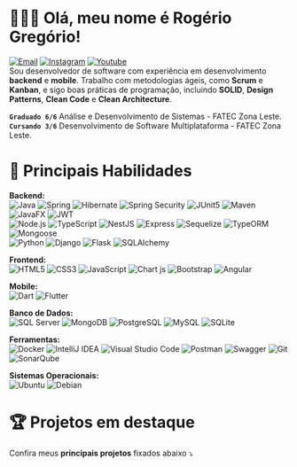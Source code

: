 # 👨🏻‍💻 Olá, meu nome é Rogério Gregório!  
[![Email](https://img.shields.io/badge/bernardo.rogerio93@gmail.com-000000?style=flat&logo=gmail&logoColor=D14836)](mailto:bernardo.rogerio93@gmail.com) [![Instagram](https://img.shields.io/badge/@rogeriogregorio__-000000?style=flat&logo=instagram&logoColor=FF6384)](https://www.instagram.com/rogeriogregorio_/) [![Youtube](https://img.shields.io/badge/@rogeriogregorio93-000000?style=flat&logo=youtube&logoColor=D14836)](https://www.youtube.com/@rogeriogregorio93)  
Sou desenvolvedor de software com experiência em desenvolvimento **backend** e **mobile**. Trabalho com metodologias ágeis, como **Scrum** e **Kanban**, e sigo boas práticas de programação, incluindo **SOLID**, **Design Patterns**, **Clean Code** e **Clean Architecture**.

**`Graduado 6/6`** Análise e Desenvolvimento de Sistemas - FATEC Zona Leste.  
**`Cursando 3/6`** Desenvolvimento de Software Multiplataforma - FATEC Zona Leste.

# 🚀 Principais Habilidades

**Backend:**   
![Java](https://img.shields.io/badge/Java-000000?style=flat&logo=coffeescript&logoColor=D2B48C) ![Spring](https://img.shields.io/badge/Spring-000000?style=flat&logo=spring&logoColor=6DB33F) ![Hibernate](https://img.shields.io/badge/Hibernate-000000?style=flat&logo=Hibernate&logoColor=59666C) ![Spring Security](https://img.shields.io/badge/Spring%20Security-000000?style=flat&logo=springsecurity&logoColor=6DB33F) ![JUnit5](https://img.shields.io/badge/Junit5-000000?style=flat&logo=junit5&logoColor=25A162) ![Maven](https://img.shields.io/badge/Maven-000000?style=flat\&logo=apachemaven\&logoColor=C71A36) ![JavaFX](https://img.shields.io/badge/JavaFX-000000?style=flat\&logo=openjdk\&logoColor=FF6F00) ![JWT](https://img.shields.io/badge/JWT-000000?style=flat&logo=JSON%20web%20tokens&logoColor=00B7EB)  
![Node.js](https://img.shields.io/badge/Node.js-000000?style=flat&logo=node.js&logoColor=339933) ![TypeScript](https://img.shields.io/badge/TypeScript-000000?style=flat&logo=typescript&logoColor=3178C6)
 ![NestJS](https://img.shields.io/badge/NestJS-000000?style=flat&logo=nestjs&logoColor=E0234E) ![Express](https://img.shields.io/badge/Express-000000?style=flat&logo=express&logoColor=white) ![Sequelize](https://img.shields.io/badge/Sequelize-000000?style=flat&logo=sequelize&logoColor=52B0E7) ![TypeORM](https://img.shields.io/badge/TypeORM-000000?style=flat&logo=typeorm&logoColor=white) ![Mongoose](https://img.shields.io/badge/Mongoose-000000?style=flat&logo=mongoose&logoColor=white)  
![Python](https://img.shields.io/badge/Python-000000?style=flat&logo=python&logoColor=3776AB) ![Django](https://img.shields.io/badge/Django-000000?style=flat&logo=django&logoColor=092E20) ![Flask](https://img.shields.io/badge/Flask-000000?style=flat&logo=flask&logoColor=white) ![SQLAlchemy](https://img.shields.io/badge/SQLAlchemy-000000?style=flat&logo=sqlalchemy&logoColor=red)   
   
**Frontend:**   
![HTML5](https://img.shields.io/badge/HTML5-000000?style=flat&logo=html5&logoColor=E34F26) ![CSS3](https://img.shields.io/badge/CSS3-000000?style=flat&logo=css3&logoColor=1572B6) ![JavaScript](https://img.shields.io/badge/JavaScript-000000?style=flat&logo=javascript&logoColor=F7DF1E) ![Chart js](https://img.shields.io/badge/Chart%20js-000000?style=flat&logo=chartdotjs&logoColor=FF6384) ![Bootstrap](https://img.shields.io/badge/Bootstrap-000000?style=flat&logo=bootstrap&logoColor=563D7C) ![Angular](https://img.shields.io/badge/Angular-000000?style=flat&logo=angular&logoColor=DD0031)

  

**Mobile:**   
![Dart](https://img.shields.io/badge/Dart-000000?style=flat&logo=dart&logoColor=0175C2) ![Flutter](https://img.shields.io/badge/Flutter-000000?style=flat&logo=flutter&logoColor=02569B)    

**Banco de Dados:**   
![SQL Server](https://img.shields.io/badge/SQL%20Server-000000?style=flat&logo=adminer&logoColor=29a2ff) ![MongoDB](https://img.shields.io/badge/MongoDB-000000?style=flat&logo=mongodb&logoColor=4EA94B) ![PostgreSQL](https://img.shields.io/badge/PostgreSQL-000000?style=flat&logo=postgresql&logoColor=4169E1) ![MySQL](https://img.shields.io/badge/MySQL-000000?style=flat&logo=mysql&logoColor=4479A1) ![SQLite](https://img.shields.io/badge/SQLite-000000?style=flat&logo=sqlite&logoColor=003B57)
    

**Ferramentas:**   
![Docker](https://img.shields.io/badge/Docker-000000?style=flat&logo=docker&logoColor=2496ED) ![IntelliJ IDEA](https://img.shields.io/badge/IntelliJ_IDEA-000000?style=flat&logo=intellij-idea&logoColor=white) ![Visual Studio Code](https://img.shields.io/badge/VS%20Code-000000?style=flat&logo=htmx&logoColor=007ACC) ![Postman](https://img.shields.io/badge/Postman-000000?style=flat&logo=Postman&logoColor=FF6C37) ![Swagger](https://img.shields.io/badge/Swagger-000000?style=flat&logo=Swagger&logoColor=85EA2D) ![Git](https://img.shields.io/badge/Git-000000?style=flat&logo=git&logoColor=F05032) ![SonarQube](https://img.shields.io/badge/SonarQube-000000?style=flat\&logo=sonarqube\&logoColor=4E9BCD)  

**Sistemas Operacionais:**   
![Ubuntu](https://img.shields.io/badge/Ubuntu-000000?style=flat&logo=ubuntu&logoColor=E95420) ![Debian](https://img.shields.io/badge/Debian-000000?style=flat&logo=debian&logoColor=A80030) 

# 🏆 Projetos em destaque
Confira meus **principais projetos** fixados abaixo ⤵️
